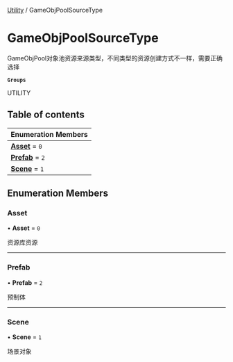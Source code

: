 [Utility](../groups/Utility.Utility.md) / GameObjPoolSourceType

# GameObjPoolSourceType <Badge type="tip" text="Enumeration" /> <Score text="GameObjPoolSourceType" />

GameObjPool对象池资源来源类型，不同类型的资源创建方式不一样，需要正确选择

**`Groups`**

UTILITY

## Table of contents

| Enumeration Members |
| :-----|
| **[Asset](Extension.GameObjPoolSourceType.md#asset)** = ``0`` <br> |
| **[Prefab](Extension.GameObjPoolSourceType.md#prefab)** = ``2`` <br> |
| **[Scene](Extension.GameObjPoolSourceType.md#scene)** = ``1`` <br> |

## Enumeration Members

### Asset <Score text="Asset" /> 

• **Asset** = ``0``

资源库资源

___

### Prefab <Score text="Prefab" /> 

• **Prefab** = ``2``

预制体

___

### Scene <Score text="Scene" /> 

• **Scene** = ``1``

场景对象
